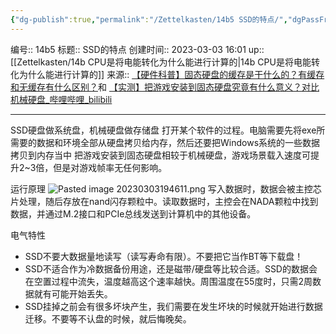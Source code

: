 ```yaml
---
{"dg-publish":true,"permalink":"/Zettelkasten/14b5 SSD的特点/","dgPassFrontmatter":true}
---
```


编号:: 14b5
标题:: SSD的特点
创建时间:: 2023-03-03 16:01
up:: [[Zettelkasten/14b CPU是将电能转化为什么能进行计算的\|14b CPU是将电能转化为什么能进行计算的]]
来源:: [【硬件科普】固态硬盘的缓存是干什么的？有缓存和无缓存有什么区别？](https://www.bilibili.com/video/BV1aF411u7Ct/?spm_id_from=333.999.0.0&vd_source=bcf798ace50733030b9c7e1fb6a3a349)和 [【实测】把游戏安装到固态硬盘究竟有什么意义？对比机械硬盘_哔哩哔哩_bilibili](https://www.bilibili.com/video/BV1W4411z7v2/?vd_source=bcf798ace50733030b9c7e1fb6a3a349)

---

SSD硬盘做系统盘，机械硬盘做存储盘
打开某个软件的过程。电脑需要先将exe所需要的数据和环境全部从硬盘拷贝给内存，然后还要把Windows系统的一些数据拷贝到内存当中
把游戏安装到固态硬盘相较于机械硬盘，游戏场景载入速度可提升2~3倍，但是对游戏帧率无任何影响。

运行原理
![Pasted image 20230303194611.png](/img/user/attachment/Pasted%20image%2020230303194611.png)
写入数据时，数据会被主控芯片处理，随后存放在nand闪存颗粒中。读取数据时，主控会在NADA颗粒中找到数据，并通过M.2接口和PCIe总线发送到计算机中的其他设备。

电气特性
- SSD不要大数据量地读写（读写寿命有限）。不要把它当作BT等下载盘！
- SSD不适合作为冷数据备份用途，还是磁带/硬盘等比较合适。SSD的数据会在空置过程中流失，温度越高这个速率越快。周围温度在55度时，只需2周数据就有可能开始丢失。
- SSD挂掉之前会有很多坏块产生，我们需要在发生坏块的时候就开始进行数据迁移。不要等不认盘的时候，就后悔晚矣。